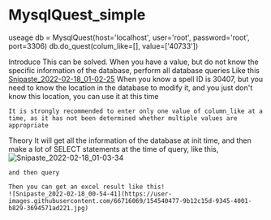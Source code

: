 # MysqlQuest_simple
useage
    db = MysqlQuest(host='localhost', user='root', password='root', port=3306)
    db.do_quest(colum_like=[], value=['40733'])

Introduce
    This can be solved. When you have a value, but do not know the specific information of the database, perform all database queries
    Like this
    [Snipaste_2022-02-18_01-02-25](https://user-images.githubusercontent.com/66716069/154540314-8b7758e8-b771-4081-a095-59d2479a9515.jpg)
    When you know a spell ID is 30407, but you need to know the location in the database to modify it, and you just don't know this location, you can use it at this time

    It is strongly recommended to enter only one value of column_like at a time, as it has not been determined whether multiple values are appropriate
Theory
    It will get all the information of the database at init time, and then make a lot of SELECT statements at the time of query, like this, 
    ![Snipaste_2022-02-18_01-03-34](https://user-images.githubusercontent.com/66716069/154540456-5bae6bae-de7f-4403-89a0-c8ad8010bdd5.jpg)

    and then query

    Then you can get an excel result like this!
    ![Snipaste_2022-02-18_00-54-41](https://user-images.githubusercontent.com/66716069/154540477-9b12c15d-9345-4001-b829-3694571ad221.jpg)
